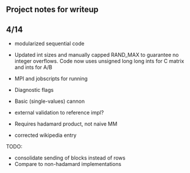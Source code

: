 ## Project notes for writeup

## 4/14
- modularized sequential code
- Updated int sizes and manually capped RAND_MAX to guarantee no integer overflows. Code now uses unsigned long long ints for C matrix and ints for A/B
- MPI and jobscripts for running
- Diagnostic flags
- Basic (single-values) cannon
- external validation to reference impl?

- Requires hadamard product, not naive MM
- corrected wikipedia entry

TODO: 
- consolidate sending of blocks instead of rows
- Compare to non-hadamard implementations